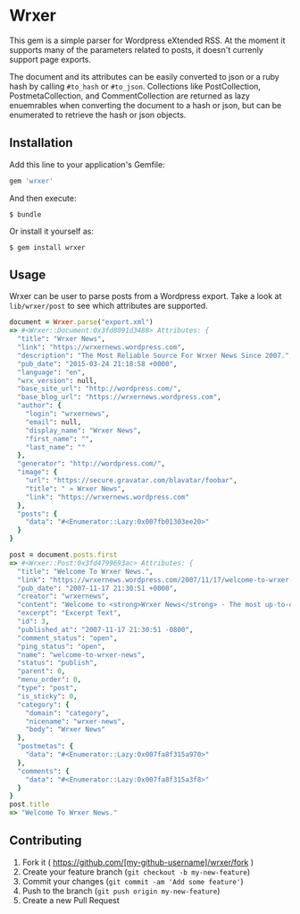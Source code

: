 # Wrxer

This gem is a simple parser for Wordpress eXtended RSS.  At the moment it
supports many of the parameters related to posts, it doesn't currenly support
page exports.

The document and its attributes can be easily converted to json or a ruby hash
by calling `#to_hash` or `#to_json`.  Collections like PostCollection,
PostmetaCollection, and CommentCollection are returned as lazy enuemrables
when converting the document to a hash or json, but can be enumerated to
retrieve the hash or json objects.

## Installation

Add this line to your application's Gemfile:

```ruby
gem 'wrxer'
```

And then execute:

    $ bundle

Or install it yourself as:

    $ gem install wrxer

## Usage

Wrxer can be user to parse posts from a Wordpress export. Take a look at
`lib/wrxer/post` to see which attributes are supported.

```ruby
document = Wrxer.parse("export.xml")
=> #<Wrxer::Document:0x3fd8091d3488> Attributes: {
  "title": "Wrxer News",
  "link": "https://wrxernews.wordpress.com",
  "description": "The Most Reliable Source For Wrxer News Since 2007.",
  "pub_date": "2015-03-24 21:18:58 +0000",
  "language": "en",
  "wrx_version": null,
  "base_site_url": "http://wordpress.com/",
  "base_blog_url": "https://wrxernews.wordpress.com",
  "author": {
    "login": "wrxernews",
    "email": null,
    "display_name": "Wrxer News",
    "first_name": "",
    "last_name": ""
  },
  "generator": "http://wordpress.com/",
  "image": {
    "url": "https://secure.gravatar.com/blavatar/foobar",
    "title": " » Wrxer News",
    "link": "https://wrxernews.wordpress.com"
  },
  "posts": {
    "data": "#<Enumerator::Lazy:0x007fb01303ee20>"
  }
}

post = document.posts.first
=> #<Wrxer::Post:0x3fd4799693ac> Attributes: {
  "title": "Welcome To Wrxer News.",
  "link": "https://wrxernews.wordpress.com/2007/11/17/welcome-to-wrxer-news/",
  "pub_date": "2007-11-17 21:30:51 +0000",
  "creator": "wrxernews",
  "content": "Welcome to <strong>Wrxer News</strong> - The most up-to-date and reliable source for Wrxer news.",
  "excerpt": "Excerpt Text",
  "id": 3,
  "published_at": "2007-11-17 21:30:51 -0800",
  "comment_status": "open",
  "ping_status": "open",
  "name": "welcome-to-wrxer-news",
  "status": "publish",
  "parent": 0,
  "menu_order": 0,
  "type": "post",
  "is_sticky": 0,
  "category": {
    "domain": "category",
    "nicename": "wrxer-news",
    "body": "Wrxer News"
  },
  "postmetas": {
    "data": "#<Enumerator::Lazy:0x007fa8f315a970>"
  },
  "comments": {
    "data": "#<Enumerator::Lazy:0x007fa8f315a3f8>"
  }
}
post.title
=> "Welcome To Wrxer News."

```

## Contributing

1. Fork it ( https://github.com/[my-github-username]/wrxer/fork )
2. Create your feature branch (`git checkout -b my-new-feature`)
3. Commit your changes (`git commit -am 'Add some feature'`)
4. Push to the branch (`git push origin my-new-feature`)
5. Create a new Pull Request
